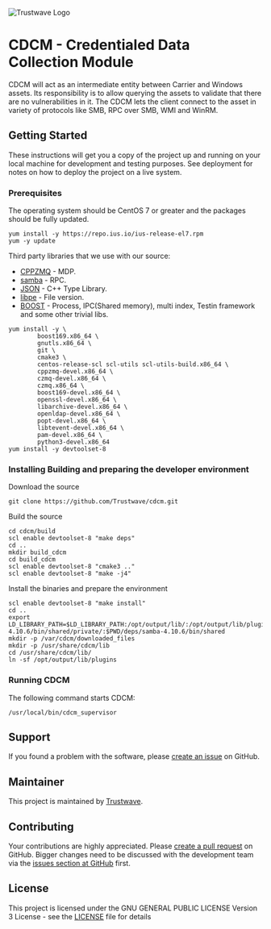 ![Trustwave Logo]( https://www.trustwave.com/img/logo/logo-trustwave-white.svg)

# CDCM - Credentialed Data Collection Module

CDCM will act as an intermediate entity between Carrier and Windows assets. Its responsibility is to allow querying the assets to validate that there are no vulnerabilities in it. The CDCM lets the client connect to the asset in variety of protocols like SMB, RPC over SMB, WMI and WinRM.

## Getting Started

These instructions will get you a copy of the project up and running on your local machine for development and testing purposes. See deployment for notes on how to deploy the project on a live system.

### Prerequisites

The operating system should be CentOS 7 or greater and the packages should be fully updated.

```
yum install -y https://repo.ius.io/ius-release-el7.rpm
yum -y update
```

Third party libraries that we use with our source:

* [CPPZMQ](https://github.com/zeromq/cppzmq) - MDP.
* [samba](https://github.com/samba-team/samba) - RPC.
* [JSON](https://github.com/taocpp/json) - C++ Type Library.
* [libpe](https://github.com/merces/libpe) - File version.
* [BOOST](https://www.boost.org) - Process, IPC(Shared memory), multi index, Testin framework  and some other trivial libs.

```
yum install -y \
        boost169.x86_64 \
        gnutls.x86_64 \
        git \
        cmake3 \
        centos-release-scl scl-utils scl-utils-build.x86_64 \
        cppzmq-devel.x86_64 \
        czmq-devel.x86_64 \
        czmq.x86_64 \
        boost169-devel.x86_64 \
        openssl-devel.x86_64 \
        libarchive-devel.x86_64 \
        openldap-devel.x86_64 \
        popt-devel.x86_64 \
        libtevent-devel.x86_64 \
        pam-devel.x86_64 \
        python3-devel.x86_64
yum install -y devtoolset-8
```


### Installing Building and preparing the developer environment

Download the source
```
git clone https://github.com/Trustwave/cdcm.git
```

Build the source
```
cd cdcm/build
scl enable devtoolset-8 "make deps"
cd ..
mkdir build_cdcm
cd build_cdcm
scl enable devtoolset-8 "cmake3 .."
scl enable devtoolset-8 "make -j4"
```

Install the binaries and prepare the environment
```
scl enable devtoolset-8 "make install"
cd ..
export LD_LIBRARY_PATH=$LD_LIBRARY_PATH:/opt/output/lib/:/opt/output/lib/plugins/:$PWD/deps/samba-4.10.6/bin/shared/private/:$PWD/deps/samba-4.10.6/bin/shared
mkdir -p /var/cdcm/downloaded_files
mkdir -p /usr/share/cdcm/lib
cd /usr/share/cdcm/lib/
ln -sf /opt/output/lib/plugins
```


### Running CDCM

The following command starts CDCM:
```
/usr/local/bin/cdcm_supervisor
```

## Support

If you found a problem with the software, please [create an
issue](https://github.com/trustwave/cdcm/issues) on GitHub.


## Maintainer

This project is maintained by [Trustwave](https://www.trustwave.com/).

## Contributing

Your contributions are highly appreciated. Please [create a pull
request](https://github.com/trustwave/cdcm/pulls) on GitHub. Bigger
changes need to be discussed with the development team via the [issues section
at GitHub](https://github.com/trustwave/cdcm/issues) first.

## License

This project is licensed under the GNU GENERAL PUBLIC LICENSE Version 3 License - see the [LICENSE](LICENSE) file for details
